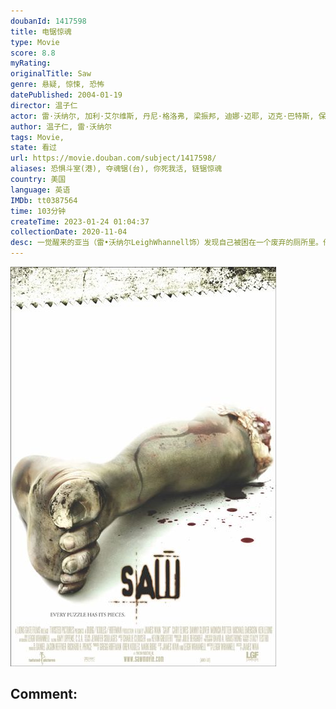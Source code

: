 ```yaml
---
doubanId: 1417598
title: 电锯惊魂
type: Movie
score: 8.8
myRating: 
originalTitle: Saw
genre: 悬疑, 惊悚, 恐怖
datePublished: 2004-01-19
director: 温子仁
actor: 雷·沃纳尔, 加利·艾尔维斯, 丹尼·格洛弗, 梁振邦, 迪娜·迈耶, 迈克·巴特斯, 保罗·古德勒支, 迈克尔·爱默生, 本尼托·马丁内斯, 肖妮·史密斯, 麦肯兹·韦加, 莫妮卡·波特, 耐德·巴拉米, 亚丽姗德拉·全, 托宾·贝尔, 汉斯·雷斯, 奥伦·科尔斯
author: 温子仁, 雷·沃纳尔
tags: Movie, 
state: 看过
url: https://movie.douban.com/subject/1417598/
aliases: 恐惧斗室(港), 夺魂锯(台), 你死我活, 链锯惊魂
country: 美国
language: 英语
IMDb: tt0387564
time: 103分钟
createTime: 2023-01-24 01:04:37
collectionDate: 2020-11-04
desc: 一觉醒来的亚当（雷•沃纳尔LeighWhannell饰）发现自己被困在一个废弃的厕所里。他的对面是同样命运的劳伦斯（加利•艾尔维斯CaryElwes饰）——他们被人用铁链绑住了腿，并吃惊发现...
---
```


![image](assets/p726839485.jpg)

Comment: 
---

